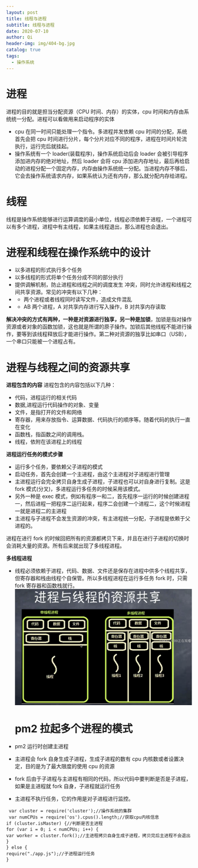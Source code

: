 ```yaml
---
layout: post
title: 线程与进程
subtitle: 线程与进程
date: 2020-07-10
author: Qi
header-img: img/404-bg.jpg
catalog: true
tags:
  - 操作系统
---
```


# 进程

进程的目的就是担当分配资源（CPU 时间、内存）的实体，cpu 时间和内存由系统统一分配。进程可以看做用来启动程序的实体

- cpu 在同一时间只能处理一个指令。多进程并发依赖 cpu 时间的分配，系统首先会把 cpu 时间进行分片，每个分片对应不同的程序，进程在时间片轮流执行，运行完后就挂起。
- 操作系统有一个 loader(装载程序)，操作系统启动后会 loader 会被引导程序添加进内存的绝对地址，然后 loader 会将 cpu 添加进内存地址，最后再给启动的进程分配一个固定内存，内存由操作系统统一分配。当进程内存不够后，它会去操作系统请求内存，如果系统认为还有内存，那么就分配内存给进程。

# 线程

线程是操作系统能够进行运算调度的最小单位，线程必须依赖于进程，一个进程可以有多个进程，进程中有主线程，如果主线程退出，那么进程也会退出。

# 进程和线程在操作系统中的设计

- 以多进程的形式执行多个任务
- 以多线程的形式将单个任务分成不同的部分执行
- 提供调解机制，防止进程和线程之间的调度发生 冲突，同时允许进程和线程之间共享资源。常见的冲突有以下几种：
- - 两个进程或者线程同时读写文件，造成文件混乱
- - AB 两个进程，A 对共享内存进行写入操作，B 对共享内存读取

**解决冲突的方式有两种，一种是对资源进行独享，另一种是加锁**，加锁是指对操作资源或者对象的函数加锁，这也就是所谓的原子操作。加锁后其他线程不能进行操作，要等到该线程释放后才能进行操作。第二种对资源的独享比如串口（USB），一个串口只能被一个进程占有。

# 进程与线程之间的资源共享

**进程包含的内容**
进程包含的内容包括以下几种：

- 代码，进程运行的相关代码
- 数据,进程运行代码操作的对象、变量
- 文件，是指打开的文件和网络
- 寄存器，用来存放指令、运算数据、代码执行的顺序等。随着代码的执行一直在变化
- 函数栈，指函数之间的调用栈。
- 线程，依附在该进程上的线程

**进程运行任务的模式步骤**

- 运行多个任务，要依赖父子进程的模式
- 启动任务，首先会创建一个主进程，由这个主进程对子进程进行管理
- 主进程运行会完全拷贝自身生成子进程，子进程也可以对自身进行复制。这是 fork 模式(分叉)，多进程运行多任务的时候采用该模式。
- 另外一种是 exec 模式，例如有程序一和二，首先程序一运行的时候创建进程一，然后进程一把程序二运行起来，程序二会创建一个进程二，这个时候进程一就是进程二的主进程
- 主进程与子进程不会发生资源的冲突，有主进程统一分配，子进程是依赖于父进程的。

进程在进行 fork 的时候回把所有的资源都拷贝下来，并且在进行子进程的切换时会消耗大量的资源。所有后来就出现了多线程进程。

**多线程进程**

- 线程必须依赖于进程，代码、数据、文件还是保存在进程中供多个线程共享，但寄存器和栈由线程个自保管。所以多线程进程在运行多任务 fork 时，只需 fork 寄存器和函数栈就行。
  ![Image text](/img/WechatIMG78.png)

  # pm2 拉起多个进程的模式

- pm2 运行时创建主进程
- 主进程会 fork 自身生成子进程，生成子进程的数有 cpu 内核数或者设置决定，目的是为了最大限度的使用 cpu 的资源
- fork 后由于子进程与主进程有相同的代码，所以代码中要判断是否是子进程，如果是主进程就 fork 自身，子进程就运行任务
- 主进程不执行任务，它的作用是对子进程进行监控。

```
 var cluster = require('cluster');//操作系统的集群
 var numCPUs = require('os').cpus().length;//获取cpu内核信息
if (cluster.isMaster) {//判断是否主进程
for (var i = 0; i < numCPUs; i++) {
var worker = cluster.fork();//主进程拷贝自身生成子进程，拷贝完后主进程不会退出
}
} else {
require("./app.js");//子进程运行任务
}

```
